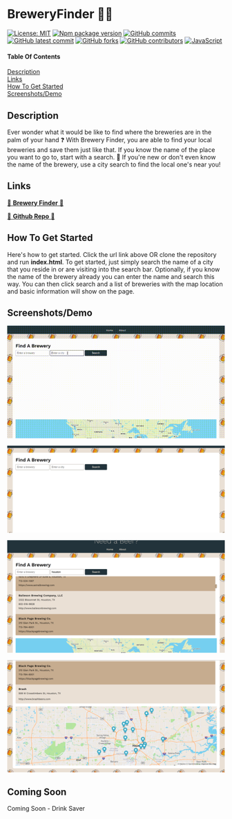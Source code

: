# BreweryFinder 🍻🍻

[![License: MIT](https://img.shields.io/badge/License-MIT-orange.svg)](https://opensource.org/licenses/MIT)
[![Npm package version](https://badgen.net/npm/v/express/)](https://npmjs.com/package/express)
[![GitHub commits](https://badgen.net/github/commits/chriscondreay/BreweryFinder)](https://GitHub.com/Naereen/StrapDown.js/commit/)
[![GitHub latest commit](https://badgen.net/github/last-commit/chriscondreay/BreweryFinder)](https://GitHub.com/Naereen/StrapDown.js/commit/)
[![GitHub forks](https://badgen.net/github/forks/chriscondreay/BreweryFinder/)](https://GitHub.com/Naereen/StrapDown.js/network/)
[![GitHub contributors](https://img.shields.io/github/contributors/chriscondreay/BreweryFinder)](https://GitHub.com/Naereen/badges/graphs/contributors/)
[![JavaScript](https://img.shields.io/badge/--F7DF1E?logo=javascript&logoColor=000)](https://www.javascript.com/)

#### Table Of Contents
[Description](#description) <br>
[Links](#links) <br>
[How To Get Started](#how-to-get-started) <br>
[Screenshots/Demo](#screenshotsdemo)

## Description
Ever wonder what it would be like to find where the breweries are in the palm of your hand ❓ With Brewery Finder, you are able to find your local breweries and save them just like that. If you know the name of the place you want to go to, start with a search. 🌆 If you're new or don't even know the name of the brewery, use a city search to find the local one's near you!


## Links

<a href="https://chriscondreay.github.io/BreweryFinder/" target="_blank">🍺 **Brewery Finder** 🍺</a>

<a href="https://github.com/chriscondreay/BreweryFinder">🔧 **Github Repo** 🔧</a>

## How To Get Started
Here's how to get started. Click the url link above OR clone the repository and run **index.html**. To get started, just simply search the name of a city that you reside in or are visiting into the search bar. Optionally, if you know the name of the brewery already you can enter the name and search this way. You can then click search and a list of breweries with the map location and basic information will show on the page.

## Screenshots/Demo
![Demo video](./assets/images/demo.gif)

![Homepage](./assets/images/homepage.png)

![Search Results](./assets/images/search.png)

![Map](./assets/images/map.png)

## Coming Soon
Coming Soon - Drink Saver